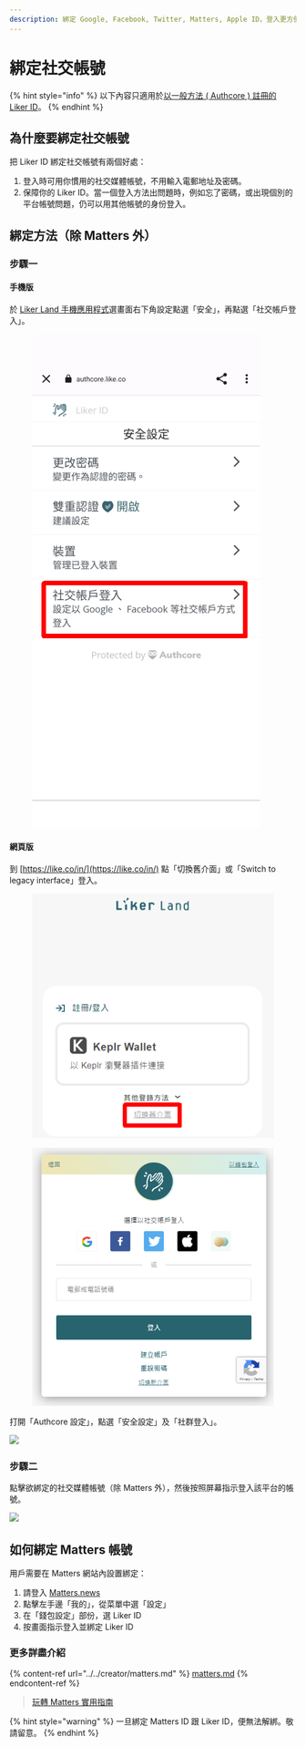 ```yaml
---
description: 綁定 Google, Facebook, Twitter, Matters, Apple ID，登入更方便，帳號更安全
---
```


# 綁定社交帳號

{% hint style="info" %}
以下內容只適用於[以一般方法 ( Authcore ) 註冊的 Liker ID](./)。
{% endhint %}

## 為什麼要綁定社交帳號

把 Liker ID 綁定社交帳號有兩個好處：

1. 登入時可用你慣用的社交媒體帳號，不用輸入電郵地址及密碼。
2. 保障你的 Liker ID。當一個登入方法出問題時，例如忘了密碼，或出現個別的平台帳號問題，仍可以用其他帳號的身份登入。

## 綁定方法（除 Matters 外）

### 步驟一

#### 手機版

於 [Liker Land 手機應用程式](../../liker-land/download.md)選畫面右下角設定點選「安全」，再點選「社交帳戶登入」。

<figure><img src="../../../.gitbook/assets/social-media-logins-mobile.png" alt=""><figcaption></figcaption></figure>

#### 網頁版

到 [https://like.co/in/](https://like.co/in/) 點「切換舊介面」或「Switch to legacy interface」登入。

<figure><img src="../../../.gitbook/assets/resetpassword-0.png" alt=""><figcaption></figcaption></figure>

<figure><img src="../../../.gitbook/assets/legacy login.png" alt=""><figcaption></figcaption></figure>

打開「Authcore 設定」，點選「安全設定」及「社群登入」。

![](../../../.gitbook/assets/social-media-logins-1.png)

### 步驟二

點擊欲綁定的社交媒體帳號（除 Matters 外），然後按照屏幕指示登入該平台的帳號。

![](<../../../.gitbook/assets/image (15) (2).png>)

## 如何綁定 Matters 帳號 <a href="#matters" id="matters"></a>

用戶需要在 Matters 網站內設置綁定：

1. 請登入 [Matters.news](https://matters.news)
2. 點擊左手邊「我的」，從菜單中選「設定」
3. 在「錢包設定」部份，選 Liker ID
4. 按畫面指示登入並綁定 Liker ID

### 更多詳盡介紹

{% content-ref url="../../creator/matters.md" %}
[matters.md](../../creator/matters.md)
{% endcontent-ref %}

> [玩轉 Matters 實用指南](https://matters.news/guide)

{% hint style="warning" %}
一旦綁定 Matters ID 跟 Liker ID，便無法解綁。敬請留意。
{% endhint %}
